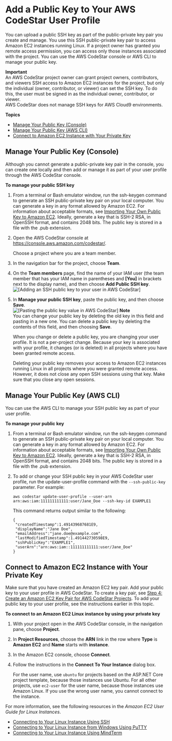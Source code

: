 # Add a Public Key to Your AWS CodeStar User Profile<a name="how-to-add-ec2-key"></a>

You can upload a public SSH key as part of the public\-private key pair you create and manage\. You use this SSH public\-private key pair to access Amazon EC2 instances running Linux\. If a project owner has granted you remote access permission, you can access only those instances associated with the project\. You can use the AWS CodeStar console or AWS CLI to manage your public key\.

**Important**  
An AWS CodeStar project owner can grant project owners, contributors, and viewers SSH access to Amazon EC2 instances for the project, but only the individual \(owner, contributor, or viewer\) can set the SSH key\. To do this, the user must be signed in as the individual owner, contributor, or viewer\.   
AWS CodeStar does not manage SSH keys for AWS Cloud9 environments\.

**Topics**
+ [Manage Your Public Key \(Console\)](#how-to-add-ec2-key-console)
+ [Manage Your Public Key \(AWS CLI\)](#how-to-add-ec2-key-cli)
+ [Connect to Amazon EC2 Instance with Your Private Key](#how-to-add-ec2-key-connect)

## Manage Your Public Key \(Console\)<a name="how-to-add-ec2-key-console"></a>

Although you cannot generate a public\-private key pair in the console, you can create one locally and then add or manage it as part of your user profile through the AWS CodeStar console\.

**To manage your public SSH key**

1. From a terminal or Bash emulator window, run the ssh\-keygen command to generate an SSH public\-private key pair on your local computer\. You can generate a key in any format allowed by Amazon EC2\. For information about acceptable formats, see [Importing Your Own Public Key to Amazon EC2](https://docs.aws.amazon.com/AWSEC2/latest/UserGuide/ec2-key-pairs.html#how-to-generate-your-own-key-and-import-it-to-aws)\. Ideally, generate a key that is SSH\-2 RSA, in OpenSSH format, and contains 2048 bits\. The public key is stored in a file with the \.pub extension\. 

1. Open the AWS CodeStar console at [https://console\.aws\.amazon\.com/codestar/](https://console.aws.amazon.com/codestar/)\.

   Choose a project where you are a team member\.

1. In the navigation bar for the project, choose **Team**\.

1. On the **Team members** page, find the name of your IAM user \(the team member that has your IAM name in parentheses and **\[You\]** in brackets next to the display name\), and then choose **Add Public SSH key**\.  
![\[Adding an SSH public key to your user in AWS CodeStar\]](http://docs.aws.amazon.com/codestar/latest/userguide/images/adh-team-sshkey.png)

1. In **Manage your public SSH key**, paste the public key, and then choose **Save**\.  
![\[Pasting the public key value in AWS CodeStar\]](http://docs.aws.amazon.com/codestar/latest/userguide/images/adh-team-sshkey-manage.png)
**Note**  
You can change your public key by deleting the old key in this field and pasting in a new one\. You can delete a public key by deleting the contents of this field, and then choosing **Save**\.

   When you change or delete a public key, you are changing your user profile\. It is not a per\-project change\. Because your key is associated with your profile, it changes \(or is deleted\) in all projects where you have been granted remote access\.

   Deleting your public key removes your access to Amazon EC2 instances running Linux in all projects where you were granted remote access\. However, it does not close any open SSH sessions using that key\. Make sure that you close any open sessions\.

## Manage Your Public Key \(AWS CLI\)<a name="how-to-add-ec2-key-cli"></a>

You can use the AWS CLI to manage your SSH public key as part of your user profile\. 

**To manage your public key**

1. From a terminal or Bash emulator window, run the ssh\-keygen command to generate an SSH public\-private key pair on your local computer\. You can generate a key in any format allowed by Amazon EC2\. For information about acceptable formats, see [Importing Your Own Public Key to Amazon EC2](https://docs.aws.amazon.com/AWSEC2/latest/UserGuide/ec2-key-pairs.html#how-to-generate-your-own-key-and-import-it-to-aws)\. Ideally, generate a key that is SSH\-2 RSA, in OpenSSH format, and contains 2048 bits\. The public key is stored in a file with the \.pub extension\. 

1. To add or change your SSH public key in your AWS CodeStar user profile, run the update\-user\-profile command with the `--ssh-public-key` parameter\. For example:

   ```
   aws codestar update-user-profile --user-arn arn:aws:iam:111111111111:user/Jane_Doe --ssh-key-id EXAMPLE1
   ```

   This command returns output similar to the following:

   ```
   {
   	"createdTimestamp":1.491439687681E9,
   	"displayName":"Jane Doe",
   	"emailAddress":"jane.doe@example.com",
   	"lastModifiedTimestamp":1.491442730598E9,
   	"sshPublicKey":"EXAMPLE1",
   	"userArn":"arn:aws:iam::111111111111:user/Jane_Doe"
   }
   ```

## Connect to Amazon EC2 Instance with Your Private Key<a name="how-to-add-ec2-key-connect"></a>

Make sure that you have created an Amazon EC2 key pair\. Add your public key to your user profile in AWS CodeStar\. To create a key pair, see [Step 4: Create an Amazon EC2 Key Pair for AWS CodeStar Projects](setting-up.md#setting-up-create-ec2-key)\. To add your public key to your user profile, see the instructions earlier in this topic\.

**To connect to an Amazon EC2 Linux instance by using your private key**

1. With your project open in the AWS CodeStar console, in the navigation pane, choose **Project**\.

1. In **Project Resources**, choose the **ARN** link in the row where **Type** is **Amazon EC2** and **Name** starts with **instance**\.

1. In the Amazon EC2 console, choose **Connect**\. 

1. Follow the instructions in the **Connect To Your Instance** dialog box\.

   For the user name, use `ubuntu` for projects based on the ASP\.NET Core project template, because those instances use Ubuntu\. For all other projects, use `ec2-user` for the user name, because those instances use Amazon Linux\. If you use the wrong user name, you cannot connect to the instance\.

For more information, see the following resources in the *Amazon EC2 User Guide for Linux Instances*\.
+ [Connecting to Your Linux Instance Using SSH](https://docs.aws.amazon.com/AWSEC2/latest/UserGuide/AccessingInstancesLinux.html)
+ [Connecting to Your Linux Instance from Windows Using PuTTY](https://docs.aws.amazon.com/AWSEC2/latest/UserGuide/putty.html)
+ [Connecting to Your Linux Instance Using MindTerm](https://docs.aws.amazon.com/AWSEC2/latest/UserGuide/mindterm.html)